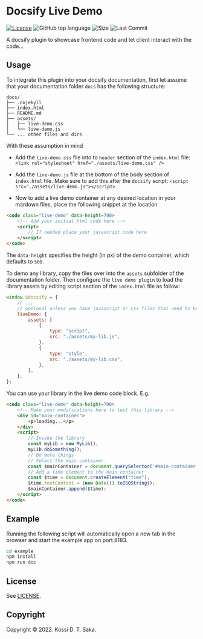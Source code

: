 # Docsify Live Demo

[![License][license-image]][license-url] ![GitHub top language][language-image] ![Size][size-image] ![Last Commit][commit-image]

A docsify plugin to showcase frontend code and let client interact with the code...

## Usage

To integrate this plugin into your docsify documentation, first let assume that your documentation folder `docs` has the following structure:

```
docs/
├── .nojekyll
├── index.html
├── README.md
├── assets/
│   ├── live-demo.css
│   └── live-demo.js
└── ... other files and dirs
```

With these assumption in mind

-   Add the `live-demo.css` file into to `header` section of the `index.html` file:
    `<link rel="stylesheet" href="./assets/live-demo.css" />`

-   Add the `live-demo.js` file at the bottom of the body section of `index.html` file. Make sure to add this after the `docsify` script:
    `<script src="./assets/live-demo.js"></script>`

-   Now to add a live demo container at any desired location in your mardown files, place the following snippet at the location

```markdown
<code class="live-demo" data-height=700>
    <!-- Add your initial html code here -->
    <script>
        // If needed place your javascript code here
    </script>
</code>
```

The `data-height` specifies the height (in px) of the demo container, which defaults to `500`.

To demo any library, copy the files over into the `assets` subfolder of the documentation folder. Then configure the `live demo plugin` to load the library assets by editing script section of the `index.html` file as follow:

```js
window.$docsify = {
    // ...
    // optional unless you have javascript or css files that need to be included
    liveDemo: {
        assets: [
            {
                type: "script",
                src: "./assets/my-lib.js",
            },
            {
                type: "style",
                src: "./assets/my-lib.css",
            },
        ],
    },
};
```

You can use your library in the live demo code block. E.g.

```markdown
<code class="live-demo" data-height=700>
    <!-- Make your modifications here to test this library -->
    <div id="main-container">
        <p>loading...</p>
    </div>
    <script>
        // Invoke the library
        const myLib = new MyLib();
        myLib.doSomething();
        // Do more things
        // Select the main container. 
        const $mainContainer = document.querySelector('#main-container');
        // Add a time element to the main container
        const $time = document.createElement("time");
        $time.textContent = (new Date()).toISOString();
        $mainContainer.append($time);
    </script>
</code>
```

## Example

Running the following script will automatically open a new tab in the browser and start the example app on port 8183.

```bash
cd example
npm install
npm run doc
```

## License

See [LICENSE][license-url].

## Copyright

Copyright &copy; 2022. Kossi D. T. Saka.

[license-image]: https://img.shields.io/github/license/kossidts/docsify-live-demo
[license-url]: https://github.com/kossidts/docsify-live-demo/blob/master/LICENSE
[size-image]: https://img.shields.io/github/repo-size/kossidts/docsify-live-demo?color=light
[commit-image]: https://img.shields.io/github/last-commit/kossidts/docsify-live-demo
[language-image]: https://img.shields.io/github/languages/top/kossidts/docsify-live-demo?color=yellow
